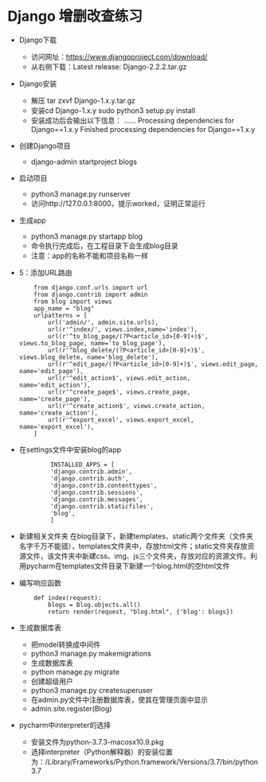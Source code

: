 # Django 增删改查练习

* Django下载
  * 访问网址：https://www.djangoproject.com/download/
  * 从右侧下载：Latest release: Django-2.2.2.tar.gz
  
* Django安装
    *  解压 tar zxvf Django-1.x.y.tar.gz
    *  安装cd Django-1.x.y  sudo python3 setup.py install
    * 安装成功后会输出以下信息：
       ……
    Processing dependencies for Django==1.x.y
    Finished processing dependencies for Django==1.x.y
* 创建Django项目
    * django-admin startproject blogs
* 启动项目
    * python3 manage.py runserver 
    * 访问http://127.0.0.1:8000，提示worked，证明正常运行
* 生成app
    * python3 manage.py startapp blog
    * 命令执行完成后，在工程目录下会生成blog目录
    * 注意：app的名称不能和项目名称一样
* 5：添加URL路由
     
     
     
    ```
        from django.conf.urls import url
        from django.contrib import admin
        from blog import views
        app_name = "blog"
        urlpatterns = [
            url('admin/', admin.site.urls),
            url(r'^index/', views.index,name='index'),
            url(r'^to_blog_page/(?P<article_id>[0-9]+)$', views.to_blog_page, name='to_blog_page'),
            url(r'^blog_delete/(?P<article_id>[0-9]+)$', views.blog_delete, name='blog_delete'),
            url(r'^edit_page/(?P<article_id>[0-9]+)$', views.edit_page, name='edit_page'),
            url(r'^edit_action$', views.edit_action, name='edit_action'),
            url(r'^create_page$', views.create_page, name='create_page'),
            url(r'^create_action$', views.create_action, name='create_action'),
            url(r'^export_excel', views.export_excel, name='export_excel'),
        ]
    ```
    
    
* 在settings文件中安装blog的app


```
            INSTALLED_APPS = [
            'django.contrib.admin',
            'django.contrib.auth',
            'django.contrib.contenttypes',
            'django.contrib.sessions',
            'django.contrib.messages',
            'django.contrib.staticfiles',
            'blog',
            ]
```
* 新建相关文件夹
  在blog目录下，新建templates、static两个文件夹（文件夹名字千万不能错），templates文件夹中，存放html文件；static文件夹存放资源文件，该文件夹中新建css、img、js三个文件夹，存放对应的资源文件。利用pycharm在templates文件目录下新建一个blog.html的空html文件

* 编写响应函数


    ```
        def index(request):
            blogs = Blog.objects.all()
            return render(request, "blog.html", {'blog': blogs})
    ```
 * 生成数据库表
    * 把model转换成中间件
    * python3 manage.py makemigrations 
    * 生成数据库表
    * python manage.py migrate 
    * 创建超级用户
    * python3 manage.py createsuperuser
    * 在admin.py文件中注册数据库表，使其在管理页面中显示
    * admin.site.register(Blog)
    
* pycharm中interpreter的选择
    * 安装文件为python-3.7.3-macosx10.9.pkg
    * 选择interpreter（Python解释器）的安装位置为：/Library/Frameworks/Python.framework/Versions/3.7/bin/python3.7
    